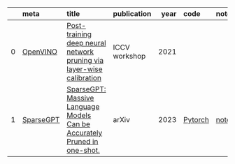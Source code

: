 |    | meta                                       | title                                                                                                                                                                                                                                    | publication   |   year | code                                               | note                             |
|---:|:-------------------------------------------|:-----------------------------------------------------------------------------------------------------------------------------------------------------------------------------------------------------------------------------------------|:--------------|-------:|:---------------------------------------------------|:---------------------------------|
|  0 | [OpenVINO](../../meta/OpenVINO.prototxt)   | [Post-training deep neural network pruning via layer-wise calibration](https://openaccess.thecvf.com/content/ICCV2021W/LPCV/papers/Lazarevich_Post-Training_Deep_Neural_Network_Pruning_via_Layer-Wise_Calibration_ICCVW_2021_paper.pdf) | ICCV workshop |   2021 |                                                    |                                  |
|  1 | [SparseGPT](../../meta/sparsegpt.prototxt) | [SparseGPT: Massive Language Models Can be Accurately Pruned in one-shot.](https://arxiv.org/pdf/2301.00774.pdf)                                                                                                                         | arXiv         |   2023 | [Pytorch](https://github.com/IST-DASLab/sparsegpt) | [note](../../notes/SparseGPT.md) |